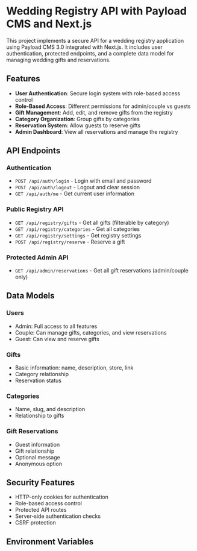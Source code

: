 # Wedding Registry API with Payload CMS and Next.js

This project implements a secure API for a wedding registry application using Payload CMS 3.0 integrated with Next.js. It includes user authentication, protected endpoints, and a complete data model for managing wedding gifts and reservations.

## Features

- **User Authentication**: Secure login system with role-based access control
- **Role-Based Access**: Different permissions for admin/couple vs guests
- **Gift Management**: Add, edit, and remove gifts from the registry
- **Category Organization**: Group gifts by categories
- **Reservation System**: Allow guests to reserve gifts
- **Admin Dashboard**: View all reservations and manage the registry

## API Endpoints

### Authentication

- `POST /api/auth/login` - Login with email and password
- `POST /api/auth/logout` - Logout and clear session
- `GET /api/auth/me` - Get current user information

### Public Registry API

- `GET /api/registry/gifts` - Get all gifts (filterable by category)
- `GET /api/registry/categories` - Get all categories
- `GET /api/registry/settings` - Get registry settings
- `POST /api/registry/reserve` - Reserve a gift

### Protected Admin API

- `GET /api/admin/reservations` - Get all gift reservations (admin/couple only)

## Data Models

### Users

- Admin: Full access to all features
- Couple: Can manage gifts, categories, and view reservations
- Guest: Can view and reserve gifts

### Gifts

- Basic information: name, description, store, link
- Category relationship
- Reservation status

### Categories

- Name, slug, and description
- Relationship to gifts

### Gift Reservations

- Guest information
- Gift relationship
- Optional message
- Anonymous option

## Security Features

- HTTP-only cookies for authentication
- Role-based access control
- Protected API routes
- Server-side authentication checks
- CSRF protection

## Environment Variables

